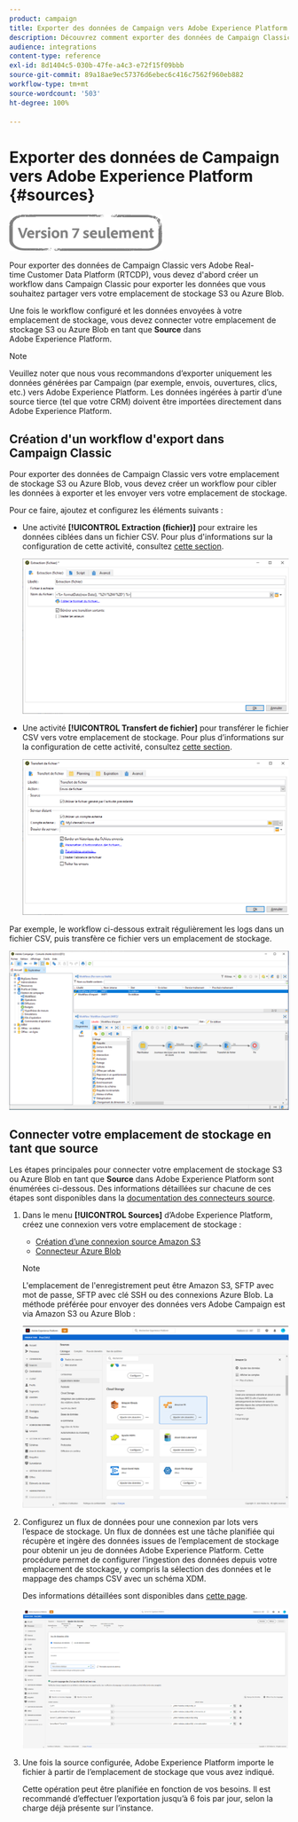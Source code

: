 ```yaml
---
product: campaign
title: Exporter des données de Campaign vers Adobe Experience Platform
description: Découvrez comment exporter des données de Campaign Classic vers Adobe Experience Platform.
audience: integrations
content-type: reference
exl-id: 8d1404c5-030b-47fe-a4c3-e72f15f09bbb
source-git-commit: 89a18ae9ec57376d6ebec6c416c7562f960eb882
workflow-type: tm+mt
source-wordcount: '503'
ht-degree: 100%

---
```


# Exporter des données de Campaign vers Adobe Experience Platform {#sources}

![](../../assets/v7-only.svg)

Pour exporter des données de Campaign Classic vers Adobe Real-time Customer Data Platform (RTCDP), vous devez d&#39;abord créer un workflow dans Campaign Classic pour exporter les données que vous souhaitez partager vers votre emplacement de stockage S3 ou Azure Blob.

Une fois le workflow configuré et les données envoyées à votre emplacement de stockage, vous devez connecter votre emplacement de stockage S3 ou Azure Blob en tant que **Source** dans Adobe Experience Platform.

>[!NOTE]
>
>Veuillez noter que nous vous recommandons d’exporter uniquement les données générées par Campaign (par exemple, envois, ouvertures, clics, etc.) vers Adobe Experience Platform. Les données ingérées à partir d’une source tierce (tel que votre CRM) doivent être importées directement dans Adobe Experience Platform.

## Création d&#39;un workflow d&#39;export dans Campaign Classic

Pour exporter des données de Campaign Classic vers votre emplacement de stockage S3 ou Azure Blob, vous devez créer un workflow pour cibler les données à exporter et les envoyer vers votre emplacement de stockage.

Pour ce faire, ajoutez et configurez les éléments suivants :

* Une activité **[!UICONTROL Extraction (fichier)]** pour extraire les données ciblées dans un fichier CSV. Pour plus d&#39;informations sur la configuration de cette activité, consultez [cette section](../../workflow/using/extraction--file-.md).

   ![](assets/rtcdp-extract-file.png)

* Une activité **[!UICONTROL Transfert de fichier]** pour transférer le fichier CSV vers votre emplacement de stockage. Pour plus d’informations sur la configuration de cette activité, consultez [cette section](../../workflow/using/file-transfer.md).

   ![](assets/rtcdp-file-transfer.png)

Par exemple, le workflow ci-dessous extrait régulièrement les logs dans un fichier CSV, puis transfère ce fichier vers un emplacement de stockage.

![](assets/aep-export.png)

## Connecter votre emplacement de stockage en tant que source

Les étapes principales pour connecter votre emplacement de stockage S3 ou Azure Blob en tant que **Source** dans Adobe Experience Platform sont énumérées ci-dessous. Des informations détaillées sur chacune de ces étapes sont disponibles dans la [documentation des connecteurs source](https://experienceleague.adobe.com/docs/experience-platform/sources/home.html?lang=fr).

1. Dans le menu **[!UICONTROL Sources]** d’Adobe Experience Platform, créez une connexion vers votre emplacement de stockage :

   * [Création d’une connexion source Amazon S3](https://experienceleague.adobe.com/docs/experience-platform/sources/ui-tutorials/create/cloud-storage/s3.html?lang=fr)
   * [Connecteur Azure Blob](https://experienceleague.adobe.com/docs/experience-platform/sources/connectors/cloud-storage/blob.html?lang=fr)

   >[!NOTE]
   >
   >L&#39;emplacement de l&#39;enregistrement peut être Amazon S3, SFTP avec mot de passe, SFTP avec clé SSH ou des connexions Azure Blob. La méthode préférée pour envoyer des données vers Adobe Campaign est via Amazon S3 ou Azure Blob :

   ![](assets/rtcdp-connector.png)

1. Configurez un flux de données pour une connexion par lots vers l’espace de stockage. Un flux de données est une tâche planifiée qui récupère et ingère des données issues de l’emplacement de stockage pour obtenir un jeu de données Adobe Experience Platform. Cette procédure permet de configurer l’ingestion des données depuis votre emplacement de stockage, y compris la sélection des données et le mappage des champs CSV avec un schéma XDM.

   Des informations détaillées sont disponibles dans [cette page](https://experienceleague.adobe.com/docs/experience-platform/sources/ui-tutorials/dataflow/cloud-storage.html?lang=fr).

   ![](assets/rtcdp-map-xdm.png)

1. Une fois la source configurée, Adobe Experience Platform importe le fichier à partir de l’emplacement de stockage que vous avez indiqué.

   Cette opération peut être planifiée en fonction de vos besoins. Il est recommandé d’effectuer l’exportation jusqu’à 6 fois par jour, selon la charge déjà présente sur l’instance.
